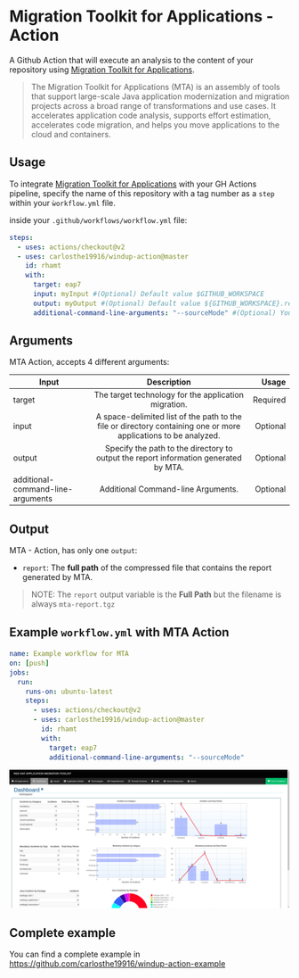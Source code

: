 # Migration Toolkit for Applications - Action

A Github Action that will execute an analysis to the content of your repository using [Migration Toolkit for Applications](https://developers.redhat.com/products/rhamt/overview).

> The Migration Toolkit for Applications (MTA) is an assembly of tools that support large-scale Java application modernization and migration projects across a broad range of transformations and use cases. It accelerates application code analysis, supports effort estimation, accelerates code migration, and helps you move applications to the cloud and containers.

## Usage

To integrate [Migration Toolkit for Applications](https://developers.redhat.com/products/rhamt/overview) with your GH Actions pipeline, specify the name of this repository with a tag number as a `step` within your `ẁorkflow.yml` file.

inside your `.github/workflows/workflow.yml` file:

```yaml
steps:
  - uses: actions/checkout@v2
  - uses: carlosthe19916/windup-action@master
    id: rhamt
    with:
      target: eap7
      input: myInput #(Optional) Default value $GITHUB_WORKSPACE
      output: myOutput #(Optional) Default value ${GITHUB_WORKSPACE}.report
      additional-command-line-arguments: "--sourceMode" #(Optional) You can define all commands available in Migration Toolkit for Applications
```

## Arguments

MTA Action, accepts 4 different arguments:

| Input                             |                                                   Description                                                   |    Usage |
| --------------------------------- | :-------------------------------------------------------------------------------------------------------------: | -------: |
| target                            |                              The target technology for the application migration.                               | Required |
| input                             | A space-delimited list of the path to the file or directory containing one or more applications to be analyzed. | Optional |
| output                            |              Specify the path to the directory to output the report information generated by MTA.               | Optional |
| additional-command-line-arguments |                                       Additional Command-line Arguments.                                        | Optional |

## Output

MTA - Action, has only one `output`:

- `report`: The **full path** of the compressed file that contains the report generated by MTA.

> NOTE: The `report` output variable is the **Full Path** but the filename is always `mta-report.tgz`

## Example `workflow.yml` with MTA Action

```yaml
name: Example workflow for MTA
on: [push]
jobs:
  run:
    runs-on: ubuntu-latest
    steps:
      - uses: actions/checkout@v2
      - uses: carlosthe19916/windup-action@master
        id: rhamt
        with:
          target: eap7
          additional-command-line-arguments: "--sourceMode"
```

![MTA Report](./screenshot.png "Report generated by Migration Toolkit for Applications")

## Complete example

You can find a complete example in https://github.com/carlosthe19916/windup-action-example
